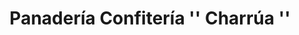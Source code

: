 ---
title: "Panadería Confitería '' Charrúa ''"
url: /ciudad-autonoma-de-buenos-aires/panaderia-confiteria-charrua/
shop: Bäckerei
---